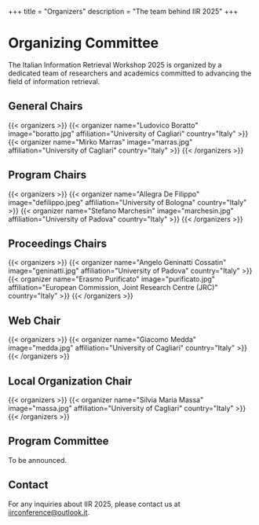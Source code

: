 +++
title = "Organizers"
description = "The team behind IIR 2025"
+++

# Organizing Committee

The Italian Information Retrieval Workshop 2025 is organized by a dedicated team of researchers and academics committed to advancing the field of information retrieval.

## General Chairs

{{< organizers >}}
{{< organizer name="Ludovico Boratto" image="boratto.jpg" affiliation="University of Cagliari" country="Italy" >}}
{{< organizer name="Mirko Marras" image="marras.jpg" affiliation="University of Cagliari" country="Italy" >}}
{{< /organizers >}}

## Program Chairs

{{< organizers >}}
{{< organizer name="Allegra De Filippo" image="defilippo.jpeg" affiliation="University of Bologna" country="Italy" >}}
{{< organizer name="Stefano Marchesin" image="marchesin.jpg" affiliation="University of Padova" country="Italy" >}}
{{< /organizers >}}

## Proceedings Chairs

{{< organizers >}}
{{< organizer name="Angelo Geninatti Cossatin" image="geninatti.jpg" affiliation="University of Padova" country="Italy" >}}
{{< organizer name="Erasmo Purificato" image="purificato.jpg" affiliation="European Commission, Joint Research Centre (JRC)" country="Italy" >}}
{{< /organizers >}}

## Web Chair

{{< organizers >}}
{{< organizer name="Giacomo Medda" image="medda.jpg" affiliation="University of Cagliari" country="Italy" >}}
{{< /organizers >}}

## Local Organization Chair

{{< organizers >}}
{{< organizer name="Silvia Maria Massa" image="massa.jpg" affiliation="University of Cagliari" country="Italy" >}}
{{< /organizers >}}

## Program Committee

To be announced.

## Contact

For any inquiries about IIR 2025, please contact us at [iirconference@outlook.it](mailto:iirconference@outlook.it).
